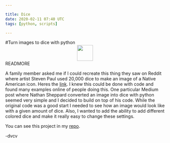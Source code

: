 ```yaml
---

title: Dice
date: 2020-02-11 07:40 UTC
tags: [python, scripts]

---
```

#Turn images to dice with python  
<image
  style='display: block;
  margin-left: auto;
  margin-right: auto;'
  width='50'
  src='https://raw.githubusercontent.com/dvcv/dice-image-generator/master/examples/dice.png'
/>
READMORE

A family member asked me if I could recreate this thing they saw on Reddit where artist Steven Paul used 20,000 dice to make an image of a Native American icon. Heres the <a href='https://www.reddit.com/r/nextfuckinglevel/comments/ekyt8y/entirely_made_of_dice/'>link</a>. I knew this could be done with code and found many examples online of people doing this. One particular Medium post where Nathan Sheppard converted an image into dice with python seemed very simple and I decided to build on top of his code. While the original code was a good start I needed to see how an image would look like with a given amount of dice. Also, I wanted to add the ability to add different colored dice and make it really easy to change these settings.

You can see this project in my <a href='https://github.com/dvcv/dice-image-generator'>repo</a>.

\-dvcv
